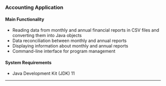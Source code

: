 ### Accounting Application

#### Main Functionality
- Reading data from monthly and annual financial reports in CSV files and converting them into Java objects
- Data reconciliation between monthly and annual reports
- Displaying information about monthly and annual reports
- Command-line interface for program management

#### System Requirements
- Java Development Kit (JDK) 11
___
